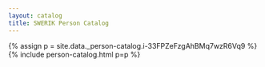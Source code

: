 ```yaml
---
layout: catalog
title: SWERIK Person Catalog
---
```

{% assign p = site.data._person-catalog.i-33FPZeFzgAhBMq7wzR6Vq9 %}
{% include person-catalog.html p=p %}


